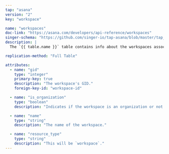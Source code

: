 ```yaml
---
tap: "asana"
version: "2"
key: "workspace"

name: "workspaces"
doc-link: "https://asana.com/developers/api-reference/workspaces"
singer-schema: "https://github.com/singer-io/tap-asana/blob/master/tap_asana/schemas/workspaces.json"
description: |
  The `{{ table.name }}` table contains info about the workspaces associated with your {{ integration.display_name }} account.

replication-method: "Full Table"

attributes:
  - name: "gid"
    type: "integer"
    primary-key: true
    description: "The workspace's GID."
    foreign-key-id: "workspace-id"

  - name: "is_organization"
    type: "boolean"
    description: "Indicates if the workspace is an organization or not."

  - name: "name"
    type: "string"
    description: "The name of the workspace."

  - name: "resource_type"
    type: "string"
    description: "This will be `workspace`."
---
```

